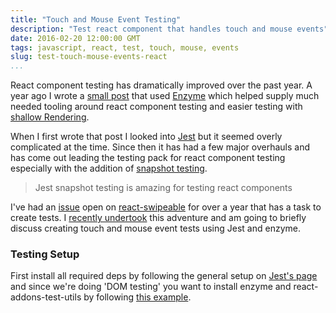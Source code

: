 ```yaml
---
title: "Touch and Mouse Event Testing"
description: "Test react component that handles touch and mouse events"
date: 2016-02-20 12:00:00 GMT
tags: javascript, react, test, touch, mouse, events
slug: test-touch-mouse-events-react
...
```


React component testing has dramatically improved over the past year. A year ago I wrote a [small post](http://www.hartzis.me/react-testing/) that used  [Enzyme](https://github.com/airbnb/enzyme) which helped supply much needed tooling around react component testing and easier testing with [shallow Rendering](https://facebook.github.io/react/docs/test-utils.html#shallow-rendering).

When I first wrote that post I looked into [Jest](https://facebook.github.io/jest/) but it seemed overly complicated at the time. Since then it has had a few major overhauls and has come out leading the testing pack for react component testing especially with the addition of [snapshot testing](https://facebook.github.io/jest/docs/tutorial-react.html#snapshot-testing).

> Jest snapshot testing is amazing for testing react components

I've had an [issue](https://github.com/dogfessional/react-swipeable/issues/18) open on [react-swipeable](https://github.com/dogfessional/react-swipeable/) for over a year that has a task to create tests. I [recently undertook](https://github.com/dogfessional/react-swipeable/pull/59) this adventure and am going to briefly discuss creating touch and mouse event tests using Jest and enzyme.

### Testing Setup

First install all required deps by following the general setup on [Jest's page](https://facebook.github.io/jest/docs/tutorial-react.html) and since we're doing 'DOM testing' you want to install enzyme and react-addons-test-utils by following [this example](https://facebook.github.io/jest/docs/tutorial-react.html#dom-testing).
